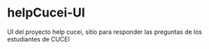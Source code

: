 # helpCucei-UI
UI del proyecto help cucei, sitio para responder las preguntas de los estudiantes de CUCEI
